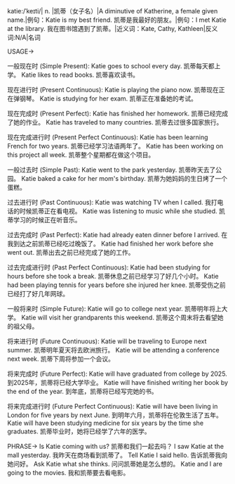 katie:/ˈkeɪti/| n. |凯蒂（女子名）|A diminutive of Katherine, a female given name.|例句：Katie is my best friend. 凯蒂是我最好的朋友。|例句：I met Katie at the library. 我在图书馆遇到了凯蒂。|近义词：Kate, Cathy, Kathleen|反义词:N/A|名词


USAGE->

一般现在时 (Simple Present):
Katie goes to school every day.  凯蒂每天都上学。
Katie likes to read books. 凯蒂喜欢读书。

现在进行时 (Present Continuous):
Katie is playing the piano now. 凯蒂现在正在弹钢琴。
Katie is studying for her exam. 凯蒂正在准备她的考试。

现在完成时 (Present Perfect):
Katie has finished her homework. 凯蒂已经完成了她的作业。
Katie has traveled to many countries. 凯蒂去过很多国家旅行。

现在完成进行时 (Present Perfect Continuous):
Katie has been learning French for two years.  凯蒂已经学习法语两年了。
Katie has been working on this project all week. 凯蒂整个星期都在做这个项目。

一般过去时 (Simple Past):
Katie went to the park yesterday. 凯蒂昨天去了公园。
Katie baked a cake for her mom's birthday. 凯蒂为她妈妈的生日烤了一个蛋糕。

过去进行时 (Past Continuous):
Katie was watching TV when I called. 我打电话的时候凯蒂正在看电视。
Katie was listening to music while she studied. 凯蒂学习的时候正在听音乐。

过去完成时 (Past Perfect):
Katie had already eaten dinner before I arrived. 在我到达之前凯蒂已经吃过晚饭了。
Katie had finished her work before she went out. 凯蒂出去之前已经完成了她的工作。

过去完成进行时 (Past Perfect Continuous):
Katie had been studying for hours before she took a break. 凯蒂休息之前已经学习了好几个小时。
Katie had been playing tennis for years before she injured her knee. 凯蒂受伤之前已经打了好几年网球。

一般将来时 (Simple Future):
Katie will go to college next year. 凯蒂明年将上大学。
Katie will visit her grandparents this weekend. 凯蒂这个周末将去看望她的祖父母。

将来进行时 (Future Continuous):
Katie will be traveling to Europe next summer. 凯蒂明年夏天将去欧洲旅行。
Katie will be attending a conference next week. 凯蒂下周将参加一个会议。

将来完成时 (Future Perfect):
Katie will have graduated from college by 2025. 到2025年，凯蒂将已经大学毕业。
Katie will have finished writing her book by the end of the year. 到年底，凯蒂将已经写完她的书。

将来完成进行时 (Future Perfect Continuous):
Katie will have been living in London for five years by next June. 到明年六月，凯蒂将在伦敦生活了五年。
Katie will have been studying medicine for six years by the time she graduates. 凯蒂毕业时，她将已经学了六年的医学。


PHRASE->
Is Katie coming with us? 凯蒂和我们一起去吗？
I saw Katie at the mall yesterday. 我昨天在商场看到凯蒂了。
Tell Katie I said hello.  告诉凯蒂我向她问好。
Ask Katie what she thinks. 问问凯蒂她是怎么想的。
Katie and I are going to the movies. 我和凯蒂要去看电影。
